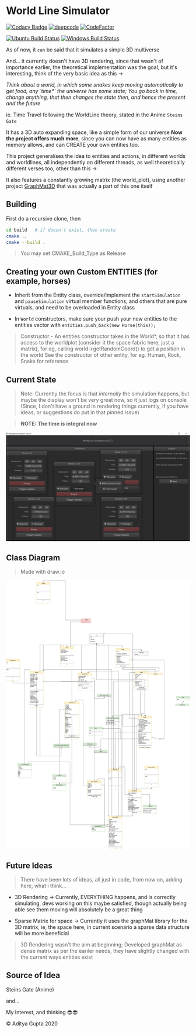 # World Line Simulator

[![Codacy Badge](https://api.codacy.com/project/badge/Grade/652ba837de78439f90a144db9b6cf4ac)](https://app.codacy.com/gh/adi-g15/worldLineSim?utm_source=github.com&utm_medium=referral&utm_content=adi-g15/worldLineSim&utm_campaign=Badge_Grade)
[![deepcode](https://www.deepcode.ai/api/gh/badge?key=eyJhbGciOiJIUzI1NiIsInR5cCI6IkpXVCJ9.eyJwbGF0Zm9ybTEiOiJnaCIsIm93bmVyMSI6ImFkaS1nMTUiLCJyZXBvMSI6IndvcmxkTGluZVNpbSIsImluY2x1ZGVMaW50IjpmYWxzZSwiYXV0aG9ySWQiOjIyMzM5LCJpYXQiOjE2MTM5OTgxMTN9.PrWhRLumHS9kjRO8KXnY3Yd-1bJJZ_-c07kptEyCQPs)](https://www.deepcode.ai/app/gh/adi-g15/worldLineSim/_/dashboard?utm_content=gh%2Fadi-g15%2FworldLineSim)
[![CodeFactor](https://www.codefactor.io/repository/github/adi-g15/worldlinesim/badge)](https://www.codefactor.io/repository/github/adi-g15/worldlinesim)

[![Ubuntu Build Status](https://github.com/adi-g15/worldLineSim/actions/workflows/cmake_ubuntu.yml/badge.svg)](https://github.com/adi-g15/worldLineSim/actions/workflows/cmake_ubuntu.yml)
[![Windows Build Status](https://github.com/adi-g15/worldLineSim/actions/workflows/cmake_win.yml/badge.svg)](https://github.com/adi-g15/worldLineSim/actions/workflows/cmake_win.yml)

As of now, it `can` be said that it simulates a simple 3D multiverse

And... it currently doesn't have 3D rendering, since that wasn't of importance earlier, the theoretical implementation was the goal, but it's interesting,
think of the very basic idea as this ->

_Think about a world, in which some snakes keep moving automatically to get food, any \`time*\` the universe has some state; You go back in time, change anything, that then changes the state then, and hence the present and the future_

ie. Time Travel following the WorldLine theory, stated in the Anime `Steins Gate`

It has a 3D auto expanding space, like a simple form of our universe
**Now the project offers much more**, since you can now have as many entities as memory allows, and can CREATE your own entities too.

This project generalises the idea to entities and actions, in different worlds and worldlines, all independently on different threads, as well theoretically different verses too, other than this ->

It also features a constantly growing matrix (the world_plot), using another project [GraphMat3D](https://github.com/adi-g15/graphMat) that was actually a part of this one itself

## Building

First do a recursive clone, then

```sh
cd build   # if doesn't exist, then create
cmake ..
cmake --build .
```

> You may set CMAKE_Build_Type as Release

## Creating your own Custom ENTITIES (for example, horses)

* Inherit from the Entity class, override/implement the `startSimulation` and `pauseSimulation` virtual member functions, and others that are pure virtuals, and need to be overloaded in Entity class

* In `World` constructors, make sure your push your new entities to the entities vector with `entities.push_back(new Horse(this));`

> Constructor - An entities constructor takes in the World*, so that it has access to the worldplot (consider it the space fabric here, just a matrix), for eg, calling world->getRandomCoord() to get a position in the world
> See the constructor of other entity, for eg. Human, Rock, Snake for reference

## Current State

> Note: Currently the focus is that _internally_ the simulation happens, but maybe the display won't be very great now, so it just logs on console (Since, I don't have a ground in rendering things currently, if you have ideas, or suggestions do put in that pinned issue)

> **NOTE: The time is integral now**

![Current State](ss.png "This is a part of the logging")

## Class Diagram

> Made with draw.io

![Class Diagram](class_diagram.png "WorldLine Sim")

## Future Ideas

> There have been lots of ideas, all just in code, from now on, adding here, what i think...

* 3D Rendering ->
  Currently, EVERYTHING happens, and is correctly simulating, devs working on this maybe satisfied, though actually being able see them moving will absolutely be a great thing

* Sparse Matrix for space ->
  Currently it uses the graphMat library for the 3D matrix, ie, the space here, in current scenario a sparse data structure will be more beneficial

> 3D Rendering wasn't the aim at beginning; Developed graphMat as dense matrix as per the eariler needs, they have slightly changed with the current ways entities exist

## Source of Idea

  Steins Gate (Anime)

  and...

  My Interest, and thinking 😎😎


:copyright: Aditya Gupta 2020
